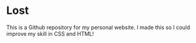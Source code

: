 # Lost

This is a Github repository for my personal website. I made this so I could improve my skill in CSS and HTML!
